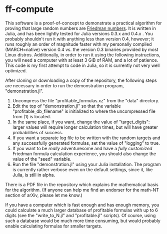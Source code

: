 # ff-compute

This software is a proof-of-concept to demonstrate a practical algorithm for proving that large random numbers are [Friedman numbers](https://en.wikipedia.org/wiki/Friedman_number). It is written in Julia, and has been lightly tested for Julia versions 0.3.x and 0.4.x . You probably shouldn't run it with anything less than version 0.4, however; it runs roughly an order of magnitude faster with my personally compiled (MARCH=native) version 0.4 vs. the version 0.3 binaries provided by most Linux distros. Additionally, in order to run it using the following instructions, you will need a computer with at least 3 GiB of RAM, and a lot of patience. This code is my first attempt to code in Julia, so it is currently not very well optimized.

After cloning or downloading a copy of the repository, the following steps are necessary in order to run the demonstration program, "demonstration.jl".

1. Uncompress the file "profitable_formulas.xz" from the "data" directory.
2. Edit the top of "demonstration.jl" so that the variable "profitable_db_filename" is initialized to where the uncompressed file from (1) is located.
3. In the same place, if you want, change the value of "target_digits": larger values will require longer calculation times, but will have greater probabilities of success.
4. If you want a separate log file to be written with the random targets and any successfully generated formulas, set the value of "logging" to true.
5. If you want to be _really_ adventuresome and have a _fully customized_ Friedman formula calculation experience, you should also change the value of the "seed" variable.
6. Run the file "demonstration.jl" using your Julia installation. The program is currently rather verbose even on the default settings, since it, like Julia, is still in alpha.

There is a PDF file in the repository which explains the mathematical basis for the algorithm. (If anyone can help me find an endorser for the math-NT section of arXiv, please let me know.)

If you have a computer which is fast enough and has enough memory, you could calculate a much larger database of profitable formulas with up to 6 digits (see the "write_to_N.jl" and "profitable.jl" scripts). Of course, using such a database would be much more time consuming, but would probably enable calculating formulas for smaller targets.
